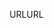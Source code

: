 <span data-ttu-id="8b516-101">URL</span><span class="sxs-lookup"><span data-stu-id="8b516-101">URL</span></span>